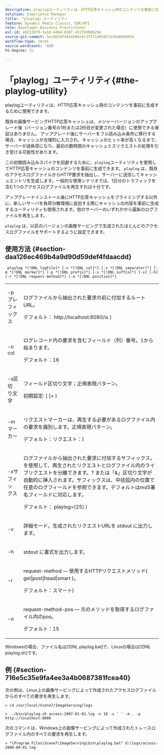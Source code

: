 ```yaml
---
description: playlogユーティリティは、HTTP応答キャッシュ用のコンテンツを事前に生成するために使用できます。
solution: Experience Manager
title: 「playlog」ユーティリティ
feature: Dynamic Media Classic、SDK/API
role: Developer,Business Practitioner
exl-id: e0213978-3a1d-44b4-82bf-4527b980b29e
source-git-commit: 1ec8b59f442eb96c6c3f5f1405d57a38a86bd056
workflow-type: tm+mt
source-wordcount: '426'
ht-degree: 1%

---
```


# 「playlog」ユーティリティ{#the-playlog-utility}

playlogユーティリティは、HTTP応答キャッシュ用のコンテンツを事前に生成するために使用できます。

既存の画像サービングHTTP応答キャッシュは、メジャーバージョンのアップグレード後（バージョン番号の1桁または2桁目が変更された場合）に使用できる保証はありません。 アップグレード後にサーバーをフル読み込み条件に移行する場合、キャッシュが合理的に入力され、キャッシュのヒット率が高くなるまで、サーバーが過負荷になり、最初の数時間のキャッシュミスリクエストの処理を引き受ける可能性があります。

この初期読み込みスパイクを回避するために、`playlog`ユーティリティを使用してHTTP応答キャッシュのコンテンツを事前に生成できます。 `playlog` は、既存のアクセスログファイルからHTTP要求を抽出し、サーバーに送信してキャッシュエントリを生成します。一般的な使用シナリオでは、1日分のトラフィックを含む1つのアクセスログファイルを再生すれば十分です。

アップグレードインストール後にHTTP応答キャッシュをプライミングする以外に、新しいサーバを負荷分散環境に追加する際にキャッシュの内容を事前に生成するユーティリティも使用されます。他のサーバーのいずれかから最新のログファイルを再生します。

`playlog` は、以前のバージョンの画像サービングで生成されたほとんどのアクセスログファイルをサポートするように設定できます。

## 使用方法 {#section-daa126ec469b4a9d90d59def4fdaacdd}

` playlog *[!DNL logFile]* [-n *[!DNL col]*] [-s *[!DNL separator]*] [-m *[!DNL marker]*] [-p *[!DNL prefix]*] [-x *[!DNL suffix]*] [-v] [-h] [-r *[!DNL request method]*] [-o *[!DNL position]*]`

<table id="simpletable_39B9638BCB0F4244B5155C958C044C31"> 
 <tr class="strow"> 
  <td class="stentry"> <p> <span class="codeph"> -pプレフィ <span class="varname"> ックス  </span> </span> </p> </td> 
  <td class="stentry"> <p>ログファイルから抽出された要求の前に付加するルートURL。 </p> <p>デフォルト：<span class="filepath"> http://localhost:8080/is </span>) </p> </td> 
 </tr> 
 <tr class="strow"> 
  <td class="stentry"> <p> <span class="codeph"> -n  <span class="varname"> col  </span> </span> </p> </td> 
  <td class="stentry"> <p>ログレコード内の要求を含むフィールド（列）番号。1から始まります。 </p> <p>デフォルト：16 </p> </td> 
 </tr> 
 <tr class="strow"> 
  <td class="stentry"> <p> <span class="codeph"> -s区切 <span class="varname"> り文字  </span> </span> </p> </td> 
  <td class="stentry"> <p>フィールド区切り文字；正規表現パターン。 </p> <p>初期設定: <span class="codeph"> [ ]+ </span>) </p> </td> 
 </tr> 
 <tr class="strow"> 
  <td class="stentry"> <p> <span class="codeph"> -mマー <span class="varname"> カー  </span> </span> </p> </td> 
  <td class="stentry"> <p>リクエストマーカーは、再生する必要があるログファイル内の要求を識別します。正規表現パターン。 </p> <p>デフォルト：<span class="codeph">リクエスト：</span>) </p> </td> 
 </tr> 
 <tr class="strow"> 
  <td class="stentry"> <p> <span class="codeph"> -xサフィッ <span class="varname"> クス  </span> </span> </p> </td> 
  <td class="stentry"> <p>ログファイルから抽出された要求に付加するサフィックス。を使用して、再生されたリクエストとログファイル内のライブリクエストを分離できます。? または「&amp;」区切り文字が自動的に挿入されます。サフィックスは、中括弧内の位置で任意のログフィールドを参照できます。デフォルトはmd5署名フィールドに対応します。 </p> <p>デフォルト：<span class="codeph"> playlog={25} </span>) </p> </td> 
 </tr> 
 <tr class="strow"> 
  <td class="stentry"> <p> <span class="codeph"> -v </span> </p> </td> 
  <td class="stentry"> <p>詳細モード。生成されたリクエストURLを<span class="codeph"> stdout </span>に出力します。 </p> </td> 
 </tr> 
 <tr class="strow"> 
  <td class="stentry"> <p> <span class="codeph"> -h  </span> </p> </td> 
  <td class="stentry"> <p><span class="codeph"> stdout </span>に書式を出力します。 </p> </td> 
 </tr> 
 <tr class="strow"> 
  <td class="stentry"> <p> <span class="codeph"> -r </span> </p> </td> 
  <td class="stentry"> <p>request-method — 使用するHTTPリクエストメソッド( <span class="codeph"> get|post|head|smart </span>)。 </p> <p>デフォルト：<span class="codeph">スマート</span>) </p> </td> 
 </tr> 
 <tr class="strow"> 
  <td class="stentry"> <p> <span class="codeph"> -o </span> </p> </td> 
  <td class="stentry"> <p>request-method-pos — 元のメソッドを取得するログファイル内のpos。 </p> <p>デフォルト：15 </p> </td> 
 </tr> 
</table>

Windowsの場合、ファイル名は[!DNL playlog.bat]で、Linuxの場合は[!DNL playlog.sh]です。

## 例 {#section-716e5c35e9fa4ee3a4b0687381fcea40}

次の例は、Linux上の画像サービングによって作成されたアクセスログファイルからのすべての要求を再生します。

`> cd /usr/local/Scene7/ImageServing/logs`

`> ../bin/playlog.sh access-2007-01-01.log -n 18 -s ' ' -m . -p http://localhost:8080`

次のコマンドは、Windows上の画像サービングによって作成されたトレースログファイル内のすべての要求を再生します。

`> "\Program Files\Scene7\ImageServing\bin\playlog.bat" d:\logs/access-2006-09-01.log`
